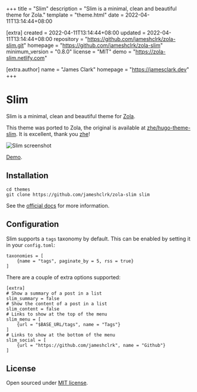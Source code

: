 
+++
title = "Slim"
description = "Slim is a minimal, clean and beautiful theme for Zola."
template = "theme.html"
date = 2022-04-11T13:14:44+08:00

[extra]
created = 2022-04-11T13:14:44+08:00
updated = 2022-04-11T13:14:44+08:00
repository = "https://github.com/jameshclrk/zola-slim.git"
homepage = "https://github.com/jameshclrk/zola-slim"
minimum_version = "0.8.0"
license = "MIT"
demo = "https://zola-slim.netlify.com"

[extra.author]
name = "James Clark"
homepage = "https://jamesclark.dev"
+++        

# Slim

Slim is a minimal, clean and beautiful theme for [Zola](http://getzola.org/).

This theme was ported to Zola, the original is available at [zhe/hugo-theme-slim](https://github.com/zhe/hugo-theme-slim). It is excellent, thank you [zhe](https://github.com/zhe)!

![Slim screenshot](https://github.com/jameshclrk/zola-slim/blob/master/screenshot.png)

[Demo](http://zola-slim.netlify.com).

## Installation

```
cd themes
git clone https://github.com/jameshclrk/zola-slim slim
```

See the [official docs](https://www.getzola.org/documentation/themes/installing-and-using-themes/) for more information.

## Configuration
Slim supports a `tags` taxonomy by default. This can be enabled by setting it in your `config.toml`:

```
taxonomies = [
    {name = "tags", paginate_by = 5, rss = true}
]
```

There are a couple of extra options supported:
```
[extra]
# Show a summary of a post in a list
slim_summary = false
# Show the content of a post in a list
slim_content = false
# Links to show at the top of the menu
slim_menu = [
    {url = "$BASE_URL/tags", name = "Tags"}
]
# Links to show at the bottom of the menu
slim_social = [
    {url = "https://github.com/jameshclrk", name = "Github"}
]
```

## License

Open sourced under [MIT license](https://github.com/zhe/hugo-theme-slim/blob/master/LICENSE.md).

        